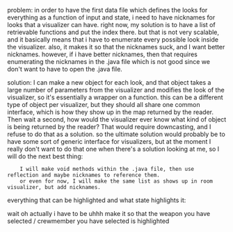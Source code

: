problem: in order to have the first data file which defines the looks for everything as a function of
	input and state, i need to have nicknames for looks that a visualizer can have.
	right now, my solution is to have a list of retrievable functions and put the index there.
	but that is not very scalable, and it basically means that i have to enumerate every possible look inside the visualizer.
	also, it makes it so that the nicknames suck, and I want better nicknames. however, if i have better nicknames,
	then that requires enumerating the nicknames in the .java file which is not good since we don't want to have to 
	open the .java file.

solution: I can make a new object for each look, and that object takes a large number of parameters from the 
		visualizer and modifies the look of the visualizer, so it's essentially a wrapper on a function.
		this can be a different type of object per visualizer, but they should all share one common interface,
		which is how they show up in the map returned by  the reader.
		Then wait a second, how would the visualizer ever know what kind of object is being returned by the 
		reader? That would require downcasting, and I refuse to do that as a solution.
		so the ultimate solution would probably be to have some sort of generic interface for visualizers, 
		but at the moment I really don't want to do that one when there's a solution looking at me, so I will
		do the next best thing:

		I will make void methods within the .java file, then use reflection and maybe nicknames to reference them.
		or even for now, I will make the same list as shows up in room visualizer, but add nicknames.

everything that can be highlighted and what state highlights it:

wait oh actually i have to be uhhh make it so that the weapon you have selected / crewmember you have selected is highlighted


